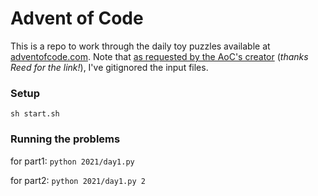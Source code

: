 # Advent of Code

This is a repo to work through the daily toy puzzles available at [adventofcode.com](https://adventofcode.com/). Note that [as requested by the AoC's creator](https://www.reddit.com/r/adventofcode/comments/e7khy8/are_everyones_input_data_and_by_extension/fa13hb9/?utm_source=reddit&utm_medium=web2x&context=3) (_thanks Reed for the link!_), I've gitignored the input files.

### Setup

`sh start.sh`

### Running the problems

for part1: `python 2021/day1.py`

for part2: `python 2021/day1.py 2`